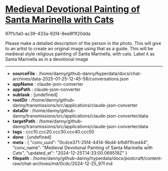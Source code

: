 # [Medieval Devotional Painting of Santa Marinella with Cats](https://claude.ai/chat/0cdce371-25f4-4414-9bd4-bfb6f1fced44)

97f1cfa0-ac39-433a-92f4-8ee9f1f20dda

Please make a detailed description of the person in the photo.  This will give to an artist to create an original image using that as a guide. This will be  medieval style religious painting of Santa Marinella, with cats. Label it as Santa Marinella as in a devotional image

---

* **sourceFile** : /home/danny/github-danny/hyperdata/docs/chat-archives/data-2025-01-25-12-45-58/conversations.json
* **appName** : claude-json-converter
* **appPath** : claude-json-converter
* **subtask** : [undefined]
* **rootDir** : /home/danny/github-danny/transmissions/src/applications/claude-json-converter
* **dataDir** : /home/danny/github-danny/transmissions/src/applications/claude-json-converter/data
* **targetPath** : /home/danny/github-danny/transmissions/src/applications/claude-json-converter/data
* **tags** : ccc10.ccc20.ccc30.ccc40.ccc50
* **done** : [undefined]
* **meta** : {
  "conv_uuid": "0cdce371-25f4-4414-9bd4-bfb6f1fced44",
  "conv_name": "Medieval Devotional Painting of Santa Marinella with Cats",
  "updated_at": "2024-12-25T14:33:00.069519Z"
}
* **filepath** : /home/danny/github-danny/hyperdata/docs/postcraft/content-raw/chat-archives/md/0cdc/2024-12-25_97f.md